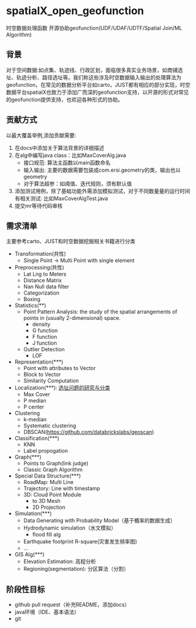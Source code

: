 # spatialX_open_geofunction
时空数据处理函数 开源协助geofunction(UDF/UDAF/UDTF/Spatial Join/ML Algorithm)

## 背景

对于空间数据:如点集、轨迹线、行政区划，面临很多真实业务场景，如商铺选址、轨迹分析、路径选址等。我们称这些涉及时空数据输入输出的处理算法为geofunction，在常见的数据分析平台如carto，JUST都有相应的部分实现，时空数据平台spatialX也致力于添加广而深的geofunction支持，以开源的形式对常见的geofunction提供支持，也欢迎各种形式的协助。

## 贡献方式

以最大覆盖举例,添加贡献需要:

1. 在docs中添加关于算法背景的详细描述
2. 在alg中编写java class：比如MaxCoverAlg.java
    - 接口规范: 算法主函数以main函数命名
    - 输入输出: 主要的数据需要包装成com.ersi.geometry的类，输出也以geometry
    - 对于算法超参：如阈值、迭代规则，须有默认值
3. 添加测试用例，除了基础功能外需添加模拟测试，对于不同数量量的运行时间有相关测试: 比如MaxCoverAlgTest.java
4. 提交mr等待代码审核

## 需求清单

主要参考carto、JUST和时空数据挖掘相关书籍进行分类

- Transformation(共性)
    - Single Point -> Multi Point with single element
- Preprocessing(共性)
    - Lat Lng to Meters
    - Distance Matrix
    - Nan Null data filter
    - Categorization
    - Boxing
- Statistics(**)
    - Point Pattern Analysis: the study of the spatial arrangements of points in (usually 2-dimensional) space.
        - density
        - G function
        - F function
        - J function
    - Outlier Detection
        - LOF
- Representation(***)
    - Point with attributes to Vector
    - Block to Vector
    - Similarity Computation
- Localization(***): [选址问题的研究与分类](https://baike.baidu.com/reference/9246226/c4ccjUI4w6-2vgSBRNxGyIghgGC15syomGJc_6E6KajdXtsscV1d0x3c8wUzcAaHEMCbGF7HWi52ab3BN8ozP1RKiHtEmYs)
    - Max Cover
    - P median
    - P center
- Clustering
    - k-median
    - Systematic clustering
    - DBSCAN(https://github.com/databrickslabs/geoscan)
- Classification(***)
    - KNN
    - Label propogation
- Graph(***)
    - Points to Graph(link judge)
    - Classic Graph Algorithm
- Special Data Structure(***)
    - RoadMap: Multi Line
    - Trajectory: Line with timestamp
    - 3D: Cloud Point Module
        - to 3D Mesh
        - 2D Projection
- Simulation(***)
    - Data Generating with Probability Model（基于概率的数据生成）
    - Hydrodynamic simulation（水文模拟）
        - flood fill alg
    - Earthquake footprint R-square(灾害发生频率图)
    - ...
- GIS Alg(***)
    - Elevation Estimation: 高程分析
    - Regioning(segmentation): 分区算法（分割）
    
    
## 阶段性目标

- github pull request（补充README，添加docs）
- java环境（IDE、基本语法）
- git



